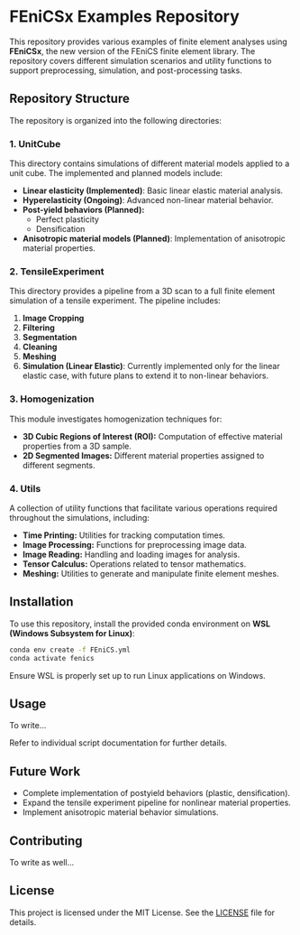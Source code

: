 # FEniCSx Examples Repository

This repository provides various examples of finite element analyses using **FEniCSx**, the new version of the FEniCS finite element library. The repository covers different simulation scenarios and utility functions to support preprocessing, simulation, and post-processing tasks.

## Repository Structure

The repository is organized into the following directories:

### 1. UnitCube
This directory contains simulations of different material models applied to a unit cube. The implemented and planned models include:

- **Linear elasticity (Implemented)**: Basic linear elastic material analysis.
- **Hyperelasticity (Ongoing)**: Advanced non-linear material behavior.
- **Post-yield behaviors (Planned):**
  - Perfect plasticity
  - Densification
- **Anisotropic material models (Planned)**: Implementation of anisotropic material properties.

### 2. TensileExperiment
This directory provides a pipeline from a 3D scan to a full finite element simulation of a tensile experiment. The pipeline includes:

1. **Image Cropping**
2. **Filtering**
3. **Segmentation**
4. **Cleaning**
5. **Meshing**
6. **Simulation (Linear Elastic)**: Currently implemented only for the linear elastic case, with future plans to extend it to non-linear behaviors.

### 3. Homogenization
This module investigates homogenization techniques for:

- **3D Cubic Regions of Interest (ROI):** Computation of effective material properties from a 3D sample.
- **2D Segmented Images:** Different material properties assigned to different segments.

### 4. Utils
A collection of utility functions that facilitate various operations required throughout the simulations, including:

- **Time Printing:** Utilities for tracking computation times.
- **Image Processing:** Functions for preprocessing image data.
- **Image Reading:** Handling and loading images for analysis.
- **Tensor Calculus:** Operations related to tensor mathematics.
- **Meshing:** Utilities to generate and manipulate finite element meshes.

## Installation

To use this repository, install the provided conda environment on **WSL (Windows Subsystem for Linux)**:

```bash
conda env create -f FEniCS.yml
conda activate fenics
```

Ensure WSL is properly set up to run Linux applications on Windows.

## Usage

To write...

Refer to individual script documentation for further details.

## Future Work

- Complete implementation of postyield behaviors (plastic, densification).
- Expand the tensile experiment pipeline for nonlinear material properties.
- Implement anisotropic material behavior simulations.

## Contributing

To write as well...
<!---
Contributions are welcome! Feel free to submit pull requests or raise issues for discussion.
-->

## License

This project is licensed under the MIT License. See the [LICENSE](LICENSE) file for details.

